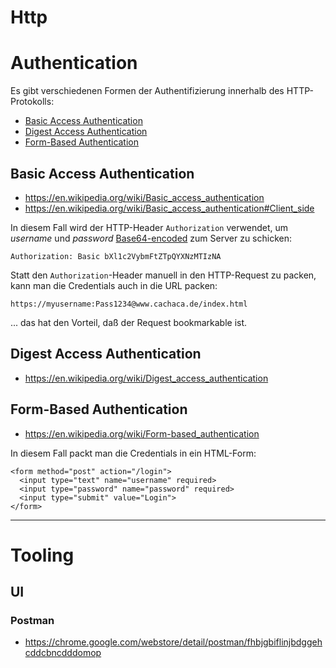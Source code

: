 # Http

# Authentication
Es gibt verschiedenen Formen der Authentifizierung innerhalb des HTTP-Protokolls:

* [Basic Access Authentication](https://en.wikipedia.org/wiki/Basic_access_authentication)
* [Digest Access Authentication](https://en.wikipedia.org/wiki/Digest_access_authentication)
* [Form-Based Authentication](https://en.wikipedia.org/wiki/Form-based_authentication)

## Basic Access Authentication
* https://en.wikipedia.org/wiki/Basic_access_authentication
* https://en.wikipedia.org/wiki/Basic_access_authentication#Client_side

In diesem Fall wird der HTTP-Header ``Authorization`` verwendet, um *username* und *password* [Base64-encoded](https://en.wikipedia.org/wiki/Base64) zum Server zu schicken:

    Authorization: Basic bXl1c2VybmFtZTpQYXNzMTIzNA
    
Statt den ``Authorization``-Header manuell in den HTTP-Request zu packen, kann man die Credentials auch in die URL packen:

    https://myusername:Pass1234@www.cachaca.de/index.html

... das hat den Vorteil, daß der Request bookmarkable ist.

## Digest Access Authentication
* https://en.wikipedia.org/wiki/Digest_access_authentication



## Form-Based Authentication
* https://en.wikipedia.org/wiki/Form-based_authentication

In diesem Fall packt man die Credentials in ein HTML-Form:

    <form method="post" action="/login">
      <input type="text" name="username" required>
      <input type="password" name="password" required>
      <input type="submit" value="Login">
    </form>

---

# Tooling
## UI
### Postman
* https://chrome.google.com/webstore/detail/postman/fhbjgbiflinjbdggehcddcbncdddomop

